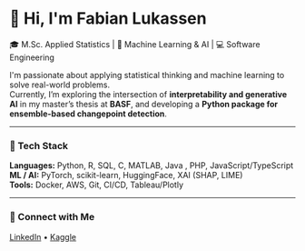 # 👋 Hi, I'm Fabian Lukassen  
🎓 M.Sc. Applied Statistics | 🧠 Machine Learning & AI | 💻 Software Engineering

I'm passionate about applying statistical thinking and machine learning to solve real-world problems.  
Currently, I’m exploring the intersection of **interpretability and generative AI** in my master’s thesis at **BASF**, and developing a **Python package for ensemble-based changepoint detection**.

---

### 🧩 Tech Stack
**Languages:** Python, R, SQL, C, MATLAB, Java , PHP, JavaScript/TypeScript
**ML / AI:** PyTorch, scikit-learn, HuggingFace, XAI (SHAP, LIME)  
**Tools:** Docker, AWS, Git, CI/CD, Tableau/Plotly  

---

### 🔗 Connect with Me
[LinkedIn](https://linkedin.com/in/fabian-lukassen) • [Kaggle](https://kaggle.com/yourusername)
